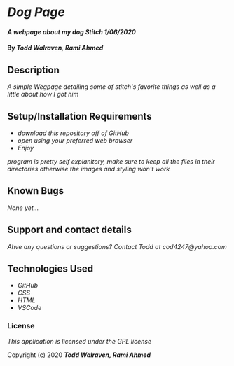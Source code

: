 # _Dog Page_

#### _A webpage about my dog Stitch 1/06/2020_


#### By _**_Todd Walraven, Rami Ahmed_**_

## Description

_A simple Wegpage detailing some of stitch's favorite things as well as a little about how I got him_

## Setup/Installation Requirements

* _download this repository off of GitHub_
* _open using your preferred web browser_
* _Enjoy_


_program is pretty self explanitory, make sure to keep all the files in their directories otherwise the images and styling won't work_

## Known Bugs

_None yet..._

## Support and contact details

_Ahve any questions or suggestions? Contact Todd at cod4247@yahoo.com_

## Technologies Used

* _GitHub_
* _CSS_
* _HTML_
* _VSCode_

### License

*This application is licensed under the GPL license*

Copyright (c) 2020 **_Todd Walraven, Rami Ahmed_**